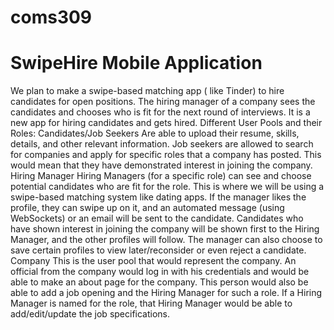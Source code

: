 # coms309
# SwipeHire Mobile Application
We plan to make a swipe-based matching app ( like Tinder) to hire candidates for open positions. The hiring manager of a company sees the candidates and chooses who is fit for the next round of interviews. It is a new app for hiring candidates and gets hired.
Different User Pools and their Roles:
Candidates/Job Seekers
Are able to upload their resume, skills, details, and other relevant information.
Job seekers are allowed to search for companies and apply for specific roles that a company has posted. This would mean that they have demonstrated interest in joining the company.
Hiring Manager
Hiring Managers (for a specific role) can see and choose potential candidates who are fit for the role. This is where we will be using a swipe-based matching system like dating apps.
If the manager likes the profile, they can swipe up on it, and an automated message (using WebSockets) or an email will be sent to the candidate. 
Candidates who have shown interest in joining the company will be shown first to the Hiring Manager, and the other profiles will follow.
The manager can also choose to save certain profiles to view later/reconsider or even reject a candidate.
Company
This is the user pool that would represent the company. An official from the company would log in with his credentials and would be able to make an about page for the company.
This person would also be able to add a job opening and the Hiring Manager for such a role. If a Hiring Manager is named for the role, that Hiring Manager would be able to add/edit/update the job specifications.
